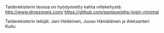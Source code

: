 Taiderekisterin teossa on hyödynnetty kahta viitekehystä:
http://www.dropzonejs.com/ 
https://github.com/panique/php-login-minimal

Taiderekisterin tekijät: Jani Heikkinen, Juuso Hämäläinen ja Aleksanteri Kuitu
